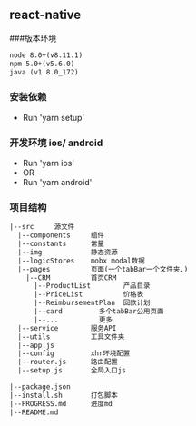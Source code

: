 ## react-native

###版本环境
```html
node 8.0+(v8.11.1)
npm 5.0+(v5.6.0)
java (v1.8.0_172)
```
### 安装依赖
* Run 'yarn setup'

### 开发环境 ios/ android
* Run 'yarn ios'
* OR
* Run 'yarn android'

### 项目结构
```html
|--src     源文件
  |--components     组件
  |--constants      常量
  |--img            静态资源
  |--logicStores    mobx modal数据
  |--pages          页面(一个tabBar一个文件夹.)
    |--CRM          首页CRM
      |--ProductList        产品目录
      |--PriceList          价格表
      |--ReimbursementPlan  回款计划
      |--card         多个tabBar公用页面
      |--...          更多
  |--service        服务API
  |--utils          工具文件夹
  |--app.js         
  |--config         xhr环境配置        
  |--router.js      路由配置        
  |--setup.js       全局入口js

|--package.json
|--install.sh       打包脚本
|--PROGRESS.md      进度md
|--README.md
```

